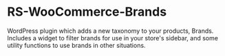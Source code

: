# RS-WooCommerce-Brands
WordPress plugin which adds a new taxonomy to your products, Brands. Includes a widget to filter brands for use in your store's sidebar, and some utility functions to use brands in other situations.

